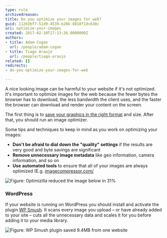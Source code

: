 ```yaml
---
type: rule
archivedreason: 
title: Do you optimize your images for web?
guid: 11263bf7-51d9-4539-b28b-8818f1dc638c
uri: optimize-your-images
created: 2017-02-10T17:13:26.0000000Z
authors:
- title: Adam Cogan
  url: /people/adam-cogan
- title: Tiago Araujo
  url: /people/tiago-araujo
related: []
redirects:
- do-you-optimize-your-images-for-web

---
```


A nice looking image can be harmful to your website if it's not optimized. It's important to optimize images for the web because the fewer bytes the browser has to download, the less bandwidth the client uses, and the faster the browser can download and render your content on the screen.

<!--endintro-->

The first thing is to [save your graphics in the right format](/do-you-know-how-to-save-your-graphics-in-the-right-format) and size. After that, you should run an image optimizer.

Some tips and techniques to keep in mind as you work on optimizing your images:

* **Don't be afraid to dial down the "quality" settings**  if the results are very good and byte savings are significant
* **Remove unnecessary image metadata** like geo information, camera information, and so on
* **Use** **automated tools** to ensure that all of your images are always optimized (E.g. [imagecompressor.com/](https://imagecompressor.com)

![Figure: Optimizilla reduced the image below in 31%](optimizeexample.png)  

### WordPress 

If your website is running on WordPress you should install and activate the plugin [WP Smush](https://wordpress.org/plugins/wp-smushit). It scans every image you upload – or have already added to your site – cuts all the unnecessary data and scales it for you before adding it to your media library.

![Figure: WP Smush plugin saved 9.4MB from one website](wp-smush.jpg)
